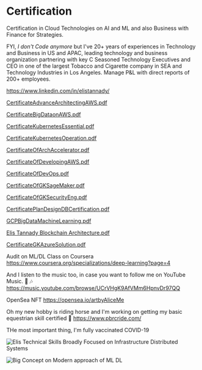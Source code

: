 # Certification

Certification in Cloud Technologies on AI and ML and also Business with Finance for Strategies. 

FYI, *I don't Code anymore* but I've 20+ years of experiences in Technology and Business in US and APAC, 
leading technology and business organization partnering with key C Seasoned Technology Executives 
and CEO in one of the largest Tobacco and Cigarette company in SEA and Technology Industries in Los Angeles.
Manage P&L with direct reports of 200+ employees. 

https://www.linkedin.com/in/elistannady/

[CertificateAdvanceArchitectingAWS.pdf](https://github.com/ellisme81/Certification/files/9383709/CertificateAdvanceArchitectingAWS.pdf)

[CertificateBigDataonAWS.pdf](https://github.com/ellisme81/Certification/files/9383712/CertificateBigDataonAWS.pdf)

[CertificateKubernetesEssential.pdf](https://github.com/ellisme81/Certification/files/9383720/CertificateKubernetesEssential.pdf)

[CertificateKubernetesOperation.pdf](https://github.com/ellisme81/Certification/files/9383721/CertificateKubernetesOperation.pdf)

[CertificateOfArchAccelerator.pdf](https://github.com/ellisme81/Certification/files/9383722/CertificateOfArchAccelerator.pdf)

[CertificateOfDevelopingAWS.pdf](https://github.com/ellisme81/Certification/files/9383755/CertificateOfDevelopingAWS.pdf)

[CertificateOfDevOps.pdf](https://github.com/ellisme81/Certification/files/9383757/CertificateOfDevOps.pdf)

[CertificateOfGKSageMaker.pdf](https://github.com/ellisme81/Certification/files/9383759/CertificateOfGKSageMaker.pdf)

[CertificateOfGKSecurityEng.pdf](https://github.com/ellisme81/Certification/files/9383765/CertificateOfGKSecurityEng.pdf)

[CertificatePlanDesignDBCertification.pdf](https://github.com/ellisme81/Certification/files/9383768/CertificatePlanDesignDBCertification.pdf)

[GCPBigDataMachineLearning.pdf](https://github.com/ellisme81/Certification/files/7967228/GCPBigDataMachineLearning.pdf)

[Elis  Tannady Blockchain Architecture.pdf](https://github.com/ellisme81/Certification/files/8129206/Elis.Tannady.Blockchain.Architecture.pdf)

[CertificateGKAzureSolution.pdf](https://github.com/ellisme81/Certification/files/9383719/CertificateGKAzureSolution.pdf)

Audit on ML/DL Class on Coursera
https://www.coursera.org/specializations/deep-learning?page=4

And I listen to the music too, in case you want to follow me on YouTube Music. 🎸 🎶
https://music.youtube.com/browse/UCrVHgK9AfVMm6HpnvDr97QQ

OpenSea NFT
https://opensea.io/artbyAliceMe

Oh my new hobby is riding horse and I'm working on getting my basic equestrian skill certified 🏇
https://www.pbrcride.com/ 

THe most important thing, I'm fully vaccinated COVID-19

![Elis Technical Skills Broadly Focused on Infrastructure Distributed Systems](https://user-images.githubusercontent.com/91448179/200970994-aa964528-117e-452b-b954-9894a339d7f0.png)

![Big Concept on Modern approach of ML   DL](https://user-images.githubusercontent.com/91448179/201775677-f1db3c77-a71a-4492-a79a-1d092d71b880.png)

